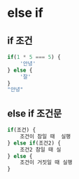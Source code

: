 # else if

## if 조건

```javascript
if(1 * 5 === 5) {
    '안녕'
} else {
    '잘'
}
"안녕"
```

## else if 조건문

```javascript
if(조건) {
    조건이 참일 때  실행
} else if(조건2) {
    조건2 참일 때 실
} else {
    조건이 거짓일 때 실행
}
```

